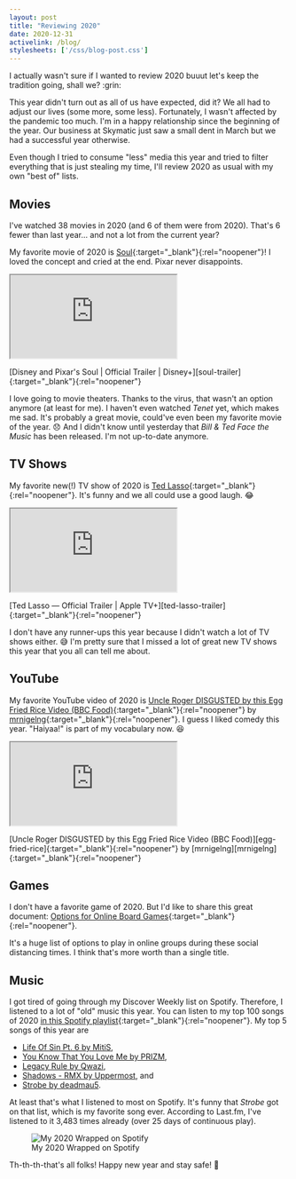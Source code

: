 ```yaml
---
layout: post
title: "Reviewing 2020"
date: 2020-12-31
activelink: /blog/
stylesheets: ['/css/blog-post.css']
---
```

<p class="lead" markdown="1">I actually wasn't sure if I wanted to review 2020 buuut let's keep the tradition going, shall we? :grin:</p>

This year didn't turn out as all of us have expected, did it? We all had to adjust our lives (some more, some less). Fortunately, I wasn't affected by the pandemic too much. I'm in a happy relationship since the beginning of the year. Our business at Skymatic just saw a small dent in March but we had a successful year otherwise.

Even though I tried to consume "less" media this year and tried to filter everything that is just stealing my time, I'll review 2020 as usual with my own "best of" lists.

## Movies
I've watched 38 movies in 2020 (and 6 of them were from 2020). That's 6 fewer than last year… and not a lot from the current year?

My favorite movie of 2020 is [Soul][soul]{:target="_blank"}{:rel="noopener"}! I loved the concept and cried at the end. Pixar never disappoints.

<div class="text-center">
  <div class="embed-responsive embed-responsive-16by9 mx-auto mb-2" style="max-width: 720px;">
    <iframe class="embed-responsive-item" src="https://www.youtube-nocookie.com/embed/xOsLIiBStEs"></iframe>
  </div>
  <p class="figure-caption" markdown="1">[Disney and Pixar's Soul | Official Trailer | Disney+][soul-trailer]{:target="_blank"}{:rel="noopener"}</p>
</div>

I love going to movie theaters. Thanks to the virus, that wasn't an option anymore (at least for me). I haven't even watched _Tenet_ yet, which makes me sad. It's probably a great movie, could've even been my favorite movie of the year. :disappointed: And I didn't know until yesterday that _Bill & Ted Face the Music_ has been released. I'm not up-to-date anymore.

## TV Shows
My favorite new(!) TV show of 2020 is [Ted Lasso][ted-lasso]{:target="_blank"}{:rel="noopener"}. It's funny and we all could use a good laugh. :joy:

<div class="text-center">
  <div class="embed-responsive embed-responsive-16by9 mx-auto mb-2" style="max-width: 720px;">
    <iframe class="embed-responsive-item" src="https://www.youtube-nocookie.com/embed/3u7EIiohs6U"></iframe>
  </div>
  <p class="figure-caption" markdown="1">[Ted Lasso — Official Trailer | Apple TV+][ted-lasso-trailer]{:target="_blank"}{:rel="noopener"}</p>
</div>

I don't have any runner-ups this year because I didn't watch a lot of TV shows either. :sweat_smile: I'm pretty sure that I missed a lot of great new TV shows this year that you all can tell me about.

## YouTube
My favorite YouTube video of 2020 is [Uncle Roger DISGUSTED by this Egg Fried Rice Video (BBC Food)][egg-fried-rice]{:target="_blank"}{:rel="noopener"} by [mrnigelng][mrnigelng]{:target="_blank"}{:rel="noopener"}. I guess I liked comedy this year. "Haiyaa!" is part of my vocabulary now. :laughing:

<div class="text-center">
  <div class="embed-responsive embed-responsive-16by9 mx-auto mb-2" style="max-width: 720px;">
    <iframe class="embed-responsive-item" src="https://www.youtube-nocookie.com/embed/53me-ICi_f8"></iframe>
  </div>
  <p class="figure-caption" markdown="1">[Uncle Roger DISGUSTED by this Egg Fried Rice Video (BBC Food)][egg-fried-rice]{:target="_blank"}{:rel="noopener"} by [mrnigelng][mrnigelng]{:target="_blank"}{:rel="noopener"}</p>
</div>

## Games
I don't have a favorite game of 2020. But I'd like to share this great document: [Options for Online Board Games][online-board-games]{:target="_blank"}{:rel="noopener"}.

It's a huge list of options to play in online groups during these social distancing times. I think that's more worth than a single title.

## Music
I got tired of going through my Discover Weekly list on Spotify. Therefore, I listened to a lot of "old" music this year. You can listen to my top 100 songs of 2020 [in this Spotify playlist][top-100-songs-playlist]{:target="_blank"}{:rel="noopener"}. My top 5 songs of this year are

- [Life Of Sin Pt. 6 by MitiS][life-of-sin-pt-6],
- [You Know That You Love Me by PRIZM][you-know-that-you-love-me],
- [Legacy Rule by Qwazi][legacy-rule],
- [Shadows - RMX by Uppermost][shadows], and
- [Strobe by deadmau5][strobe].

At least that's what I listened to most on Spotify. It's funny that _Strobe_ got on that list, which is my favorite song ever. According to Last.fm, I've listened to it 3,483 times already (over 25 days of continuous play).

<div class="text-center">
  <figure class="figure" style="max-width: 360px;">
    <img class="figure-img img-fluid rounded" src="{{ "/assets/2020-12-31-spotify.jpg" | prepend: site.baseurl }}" alt="My 2020 Wrapped on Spotify"/>
    <figcaption class="figure-caption">My 2020 Wrapped on Spotify</figcaption>
  </figure>
</div>

Th-th-th-that's all folks! Happy new year and stay safe! :tada:

[soul]: https://www.imdb.com/title/tt2948372/ "Soul"
[soul-trailer]: https://www.youtube.com/watch?v=xOsLIiBStEs "Disney and Pixar's Soul | Official Trailer | Disney+"
[ted-lasso]: https://www.imdb.com/title/tt10986410/ "Ted Lasso"
[ted-lasso-trailer]: https://www.youtube.com/watch?v=3u7EIiohs6U "Ted Lasso — Official Trailer | Apple TV+"
[mrnigelng]: https://www.youtube.com/user/nigelscomedythings "mrnigelng"
[egg-fried-rice]: https://www.youtube.com/watch?v=53me-ICi_f8 "Uncle Roger DISGUSTED by this Egg Fried Rice Video (BBC Food)"
[online-board-games]: https://sixth.ucsd.edu/about/sea/files/online-board-games.pdf "Options for Online Board Games"
[top-100-songs-playlist]: https://open.spotify.com/playlist/37i9dQZF1ELVH4r1LBCHYo "My Top 100 Songs of 2020 on Spotify"
[life-of-sin-pt-6]: https://open.spotify.com/track/2zRcNxxiJNBfpDefzKGC0V "Life Of Sin Pt. 6 by MitiS"
[you-know-that-you-love-me]: https://open.spotify.com/track/4m0xovcBOkFxfcjyPZ2Snp "You Know That You Love Me by PRIZM"
[legacy-rule]: https://open.spotify.com/track/1RXVJnYt9Vvnz6GZVPDmNE "Legacy Rule by Qwazi"
[shadows]: https://open.spotify.com/track/6jGm1WFmQjk9WrmzTnsFKY "Shadows - RMX by Uppermost"
[strobe]: https://open.spotify.com/track/1sgyYCbGhkX3auLHCQ825G "Strobe by deadmau5"
